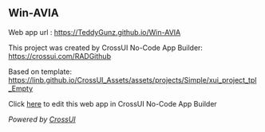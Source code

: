 ## Win-AVIA
Web app url : https://TeddyGunz.github.io/Win-AVIA

This project was created by CrossUI No-Code App Builder: https://crossui.com/RADGithub

Based on template: https://linb.github.io/CrossUI_Assets/assets/projects/Simple/xui_project_tpl_Empty

Click [here](https://crossui.com/RADGithub/#!from=github&owner=TeddyGunz&repo=Win-AVIA) to edit this web app in CrossUI No-Code App Builder

<i>Powered by [CrossUI](https://crossui.com)</i>
